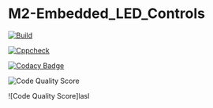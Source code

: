 # M2-Embedded_LED_Controls

[![Build](https://github.com/RAshwin990/M2-Embedded_LED_Controls/actions/workflows/compile.yml/badge.svg)](https://github.com/RAshwin990/M2-Embedded_LED_Controls/actions/workflows/compile.yml)

[![Cppcheck](https://github.com/RAshwin990/M2-Embedded_LED_Controls/actions/workflows/cppcheck.yml/badge.svg)](https://github.com/RAshwin990/M2-Embedded_LED_Controls/actions/workflows/cppcheck.yml)

[![Codacy Badge](https://app.codacy.com/project/badge/Grade/11e2ead06c3445ae92c41146ff5290f9)](https://www.codacy.com/gh/RAshwin990/M2-Embedded_LED_Controls/dashboard?utm_source=github.com&amp;utm_medium=referral&amp;utm_content=RAshwin990/M2-Embedded_LED_Controls&amp;utm_campaign=Badge_Grade)

![Code Quality Score](https://api.codiga.io/project/30174/score/svg)

![Code Quality Score]lasl
